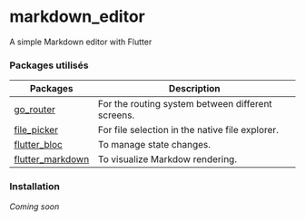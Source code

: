 # markdown_editor
A simple Markdown editor with Flutter

### Packages utilisés

| Packages | Description |
| -------- | ----------- |
| [go_router](https://pub.dev/packages/go_router) | For the routing system between different screens. |
| [file_picker](https://pub.dev/packages/file_picker) | For file selection in the native file explorer. |
| [flutter_bloc](https://pub.dev/packages/flutter_bloc) | To manage state changes. |
| [flutter_markdown](https://pub.dev/packages/flutter_markdown) | To visualize Markdow rendering. |

### Installation

*Coming soon*